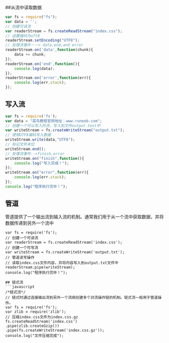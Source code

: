 ##从流中读取数据
```javascript
var fs = require("fs");
var data = '';
// 创建可读流
var readerStream = fs.createReadStream("index.css");
// 设置编码为uft8
readerStream.setEncoding("UTF8");
// 处理流事件－－> data,end,and error
readerStream.on('data',function(chunk){
	data += chunk;
});
readerStream.on('end',function(){
	console.log(data);
});
readerStream.on('error',function(err){
	console.log(err.stack);
});
```
## 写入流
```javascript
var fs = require('fs');
var data = "菜鸟教程官网地址：www.runoob.com";
// 创建一个可以写入的流，写入到文件output.text中
var writeStream = fs.createWriteStream("output.txt");
// 使用UTF8编码写入数据
writeStream.write(data,"UTF8");
// 标记文件末位
writeStream.end();
// 处理流事件-->finish,error
writeStream.on("finish",function(){
	console.log("写入完成！");
});
writeStream.on("error",function(err){
	console.log(err.stack);
});
console.log("程序执行完毕！");
```
## 管道
管道提供了一个输出流到输入流的机制。通常我们用于从一个流中获取数据，并将数据传递到另外一个流中  
```javasript
var fs = require('fs');
// 创建一个可读流
var readerStream = fs.createReadStream('index.css');
// 创建一个可写流
var writeStream = fs.createWriteStream('output.txt');
// 管道读写操作
// 读取index.css文件内容，并将内容写入到output.txt文件中
readerStream.pipe(writeStream);
console.log("程序执行完毕！");

## 链式流
```javascript
/*链式流*/ 
// 链式时通过连接输出流到另外一个流病创建多个对流操作链的机制。链式流一般用于管道操作。
var fs = require('fs');
var zlib = require('zlib');
// 压缩index.css文件为index.css.gz
fs.createReadStream('index.css')
.pipe(zlib.createGzip())
.pipe(fs.createWriteStream('index.css.gz'));
console.log("文件压缩完成");
```
```

